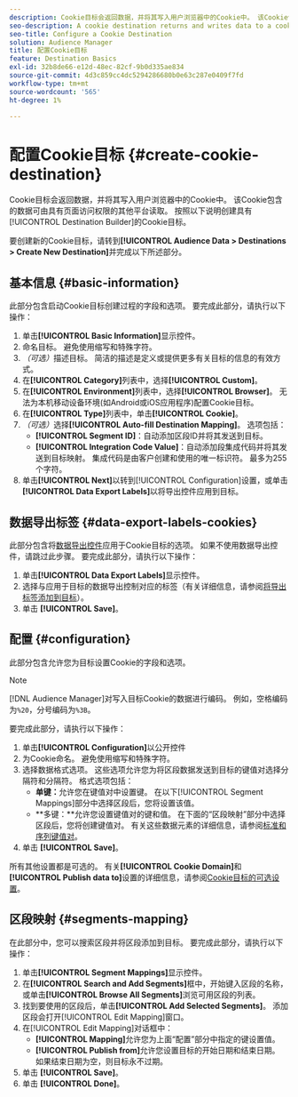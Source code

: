 ```yaml
---
description: Cookie目标会返回数据，并将其写入用户浏览器中的Cookie中。 该Cookie包含的数据可由具有页面访问权限的其他平台读取。 按照以下说明创建具有[!UICONTROL Destination Builder]的Cookie目标。
seo-description: A cookie destination returns and writes data to a cookie in the user's browser. The cookie contains data that can be read by other platforms that have access to the page. Follow these instructions to create a cookie destination with [!UICONTROL Destination Builder].
seo-title: Configure a Cookie Destination
solution: Audience Manager
title: 配置Cookie目标
feature: Destination Basics
exl-id: 32b8de66-e12d-48ec-82cf-9b0d335ae834
source-git-commit: 4d3c859cc4dc5294286680b0e63c287e0409f7fd
workflow-type: tm+mt
source-wordcount: '565'
ht-degree: 1%

---
```


# 配置Cookie目标 {#create-cookie-destination}

Cookie目标会返回数据，并将其写入用户浏览器中的Cookie中。 该Cookie包含的数据可由具有页面访问权限的其他平台读取。 按照以下说明创建具有[!UICONTROL Destination Builder]的Cookie目标。

<!-- create-cookie-destination.xml -->

要创建新的Cookie目标，请转到&#x200B;**[!UICONTROL Audience Data > Destinations > Create New Destination]**&#x200B;并完成以下所述部分。

## 基本信息 {#basic-information}

此部分包含启动Cookie目标创建过程的字段和选项。 要完成此部分，请执行以下操作：

1. 单击&#x200B;**[!UICONTROL Basic Information]**&#x200B;显示控件。
2. 命名目标。 避免使用缩写和特殊字符。
3. *（可选）*&#x200B;描述目标。 简洁的描述是定义或提供更多有关目标的信息的有效方式。
4. 在&#x200B;**[!UICONTROL Category]**&#x200B;列表中，选择&#x200B;**[!UICONTROL Custom]**。
5. 在&#x200B;**[!UICONTROL Environment]**&#x200B;列表中，选择&#x200B;**[!UICONTROL Browser]**。 无法为本机移动设备环境(如Android或iOS应用程序)配置Cookie目标。
6. 在&#x200B;**[!UICONTROL Type]**&#x200B;列表中，单击&#x200B;**[!UICONTROL Cookie]**。
7. *（可选）*&#x200B;选择&#x200B;**[!UICONTROL Auto-fill Destination Mapping]**。 选项包括：
   * **[!UICONTROL Segment ID]**：自动添加区段ID并将其发送到目标。
   * **[!UICONTROL Integration Code Value]**：自动添加段集成代码并将其发送到目标映射。 集成代码是由客户创建和使用的唯一标识符。 最多为255个字符。
8. 单击&#x200B;**[!UICONTROL Next]**&#x200B;以转到[!UICONTROL Configuration]设置，或单击&#x200B;**[!UICONTROL Data Export Labels]**&#x200B;以将导出控件应用到目标。

## 数据导出标签 {#data-export-labels-cookies}

此部分包含将[数据导出控件](../../features/data-export-controls.md)应用于Cookie目标的选项。 如果不使用数据导出控件，请跳过此步骤。 要完成此部分，请执行以下操作：

1. 单击&#x200B;**[!UICONTROL Data Export Labels]**&#x200B;显示控件。
2. 选择与应用于目标的数据导出控制对应的标签（有关详细信息，请参阅[将导出标签添加到目标](/help/using/features/destinations/add-data-export-labels.md)）。
3. 单击 **[!UICONTROL Save]**。

## 配置 {#configuration}

此部分包含允许您为目标设置Cookie的字段和选项。

>[!NOTE]
>
>[!DNL Audience Manager]对写入目标Cookie的数据进行编码。 例如，空格编码为`%20`，分号编码为`%3B`。

要完成此部分，请执行以下操作：

1. 单击&#x200B;**[!UICONTROL Configuration]**&#x200B;以公开控件
1. 为Cookie命名。 避免使用缩写和特殊字符。
1. 选择数据格式选项。 这些选项允许您为将区段数据发送到目标的键值对选择分隔符和分隔符。 格式选项包括：
   * **单键：**&#x200B;允许您在键值对中设置键。 在以下[!UICONTROL Segment Mappings]部分中选择区段后，您将设置该值。
   * **多键：**允许您设置键值对的键和值。 在下面的“区段映射”部分中选择区段后，您将创建键值对。
有关这些数据元素的详细信息，请参阅[标准和序列键值对](../../features/destinations/key-value-pairs.md)。
1. 单击 **[!UICONTROL Save]**。

所有其他设置都是可选的。 有关&#x200B;**[!UICONTROL Cookie Domain]**&#x200B;和&#x200B;**[!UICONTROL Publish data to]**&#x200B;设置的详细信息，请参阅[Cookie目标的可选设置](/help/using/features/destinations/cookie-destination-options.md)。

## 区段映射 {#segments-mapping}

在此部分中，您可以搜索区段并将区段添加到目标。 要完成此部分，请执行以下操作：

1. 单击&#x200B;**[!UICONTROL Segment Mappings]**&#x200B;显示控件。
1. 在&#x200B;**[!UICONTROL Search and Add Segments]**&#x200B;框中，开始键入区段的名称，或单击&#x200B;**[!UICONTROL Browse All Segments]**&#x200B;浏览可用区段的列表。
1. 找到要使用的区段后，单击&#x200B;**[!UICONTROL Add Selected Segments]**。 添加区段会打开[!UICONTROL Edit Mapping]窗口。
1. 在[!UICONTROL Edit Mapping]对话框中：
   * **[!UICONTROL Mapping]**&#x200B;允许您为上面“配置”部分中指定的键设置值。
   * **[!UICONTROL Publish from]**&#x200B;允许您设置目标的开始日期和结束日期。 如果结束日期为空，则目标永不过期。
1. 单击 **[!UICONTROL Save]**。
1. 单击 **[!UICONTROL Done]**。
